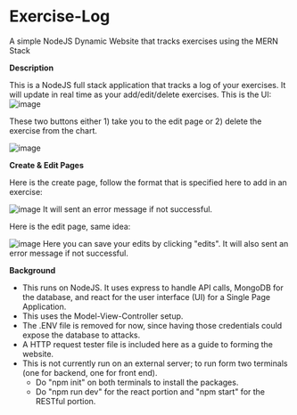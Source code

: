 # Exercise-Log
A simple NodeJS Dynamic Website that tracks exercises using the MERN Stack

**Description**

This is a NodeJS full stack application that tracks a log of your exercises. It will update in real time as your add/edit/delete exercises.
This is the UI:
![image](https://github.com/user-attachments/assets/0340aefa-5f7f-46e2-9cf2-70bb5104af78)

These two buttons either 1) take you to the edit page or 2) delete the exercise from the chart.

![image](https://github.com/user-attachments/assets/72104e04-2c0d-4ede-90a0-cb978f8fddb6)

**Create & Edit Pages**

Here is the create page, follow the format that is specified here to add in an exercise:

![image](https://github.com/user-attachments/assets/d4c1ca0f-2b48-42c7-936d-04d8d8163124)
It will sent an error message if not successful. 

Here is the edit page, same idea:

![image](https://github.com/user-attachments/assets/3d805bec-f5b2-4a92-8495-a582827556db)
Here you can save your edits by clicking "edits". It will also sent an error message if not successful. 

**Background**
- This runs on NodeJS. It uses express to handle API calls, MongoDB for the database, and react for the user interface (UI) for a Single Page Application.
- This uses the Model-View-Controller setup.
- The .ENV file is removed for now, since having those credentials could expose the database to attacks.
- A HTTP request tester file is included here as a guide to forming the website.
- This is not currently run on an external server; to run form two terminals (one for backend, one for front end).
    - Do "npm init" on both terminals to install the packages.
    - Do "npm run dev" for the react portion and "npm start" for the RESTful portion.


